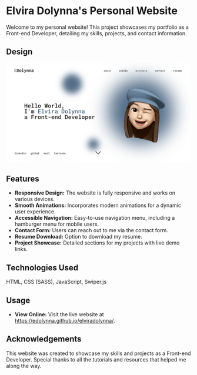 <!-- Title -->
<h1 align="left">Elvira Dolynna's Personal Website</h1>

<!-- Description -->
<p align="left">Welcome to my personal website! This project showcases my portfolio as a Front-end Developer, detailing my skills, projects, and contact information.</p>

<!-- Design -->
<h2 align="left">Design</h2>
<p align="left">
    <img src="design/elvira-dolynna-design.png" alt="Elvira Dolynna Design" width="500">
</p>

<!-- Features -->
<h2 align="left">Features</h2>
<ul align="left">
  <li><strong>Responsive Design:</strong> The website is fully responsive and works on various devices.</li>
  <li><strong>Smooth Animations:</strong> Incorporates modern animations for a dynamic user experience.</li>
  <li><strong>Accessible Navigation:</strong> Easy-to-use navigation menu, including a hamburger menu for mobile users.</li>
  <li><strong>Contact Form:</strong> Users can reach out to me via the contact form.</li>
  <li><strong>Resume Download:</strong> Option to download my resume.</li>
  <li><strong>Project Showcase:</strong> Detailed sections for my projects with live demo links.</li>
</ul>

<!-- Technologies Used -->
<h2 align="left">Technologies Used</h2>
<p align="left">HTML, CSS (SASS), JavaScript, Swiper.js</p>

<!-- Usage -->
<h2 align="left">Usage</h2>
<ul align="left">
  <li><strong>View Online:</strong> Visit the live website at <a href="https://edolynna.github.io/elviradolynna/">https://edolynna.github.io/elviradolynna/</a>.</li>
</ul>

<!-- Acknowledgements -->
<h2 align="left">Acknowledgements</h2>
<p align="left">This website was created to showcase my skills and projects as a Front-end Developer. Special thanks to all the tutorials and resources that helped me along the way.</p>